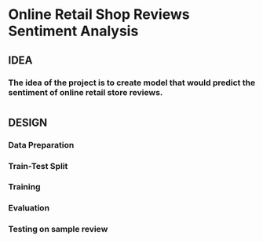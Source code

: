 # Online Retail Shop Reviews Sentiment Analysis
## IDEA
### The idea of the project is to create model that would predict the sentiment of online retail store reviews.
#
## DESIGN
### Data Preparation
### Train-Test Split
### Training
### Evaluation
### Testing on sample review